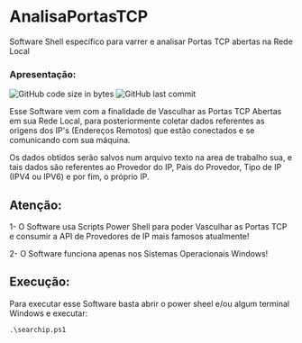 # AnalisaPortasTCP
Software Shell específico para varrer e analisar Portas TCP abertas na Rede Local

### Apresentação:
![GitHub code size in bytes](https://img.shields.io/github/languages/code-size/ViniciusBarnabe2019/AnalisaPortasTCP?label=Tamanho%20do%20Repositorio)
![GitHub last commit](https://img.shields.io/github/last-commit/ViniciusBarnabe2019/AnalisaPortasTCP?label=%C3%9Altimo%20Commit%20)

Esse Software vem com a finalidade de Vasculhar as Portas TCP Abertas em sua Rede Local, para posteriormente coletar dados referentes as origens dos IP's (Endereços Remotos) que estão conectados e se comunicando com sua máquina.

Os dados obtidos serão salvos num arquivo texto na area de trabalho sua, e tais dados são referentes ao Provedor do IP, País do Provedor, Tipo de IP (IPV4 ou IPV6) e por fim, o próprio IP.

## Atenção:
1- O Software usa Scripts Power Shell para poder Vasculhar as Portas TCP e consumir a API de Provedores de IP mais famosos atualmente!

2- O Software funciona apenas nos Sistemas Operacionais Windows!

## Execução:
Para executar esse Software basta abrir o power sheel e/ou algum terminal Windows e executar:

```
.\searchip.ps1
```
